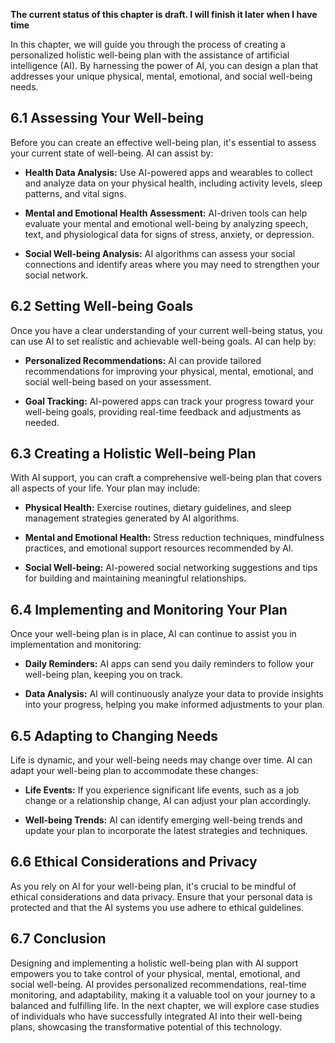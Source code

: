 **The current status of this chapter is draft. I will finish it later when I have time**

In this chapter, we will guide you through the process of creating a personalized holistic well-being plan with the assistance of artificial intelligence (AI). By harnessing the power of AI, you can design a plan that addresses your unique physical, mental, emotional, and social well-being needs.

6.1 Assessing Your Well-being
-----------------------------

Before you can create an effective well-being plan, it's essential to assess your current state of well-being. AI can assist by:

* **Health Data Analysis:** Use AI-powered apps and wearables to collect and analyze data on your physical health, including activity levels, sleep patterns, and vital signs.

* **Mental and Emotional Health Assessment:** AI-driven tools can help evaluate your mental and emotional well-being by analyzing speech, text, and physiological data for signs of stress, anxiety, or depression.

* **Social Well-being Analysis:** AI algorithms can assess your social connections and identify areas where you may need to strengthen your social network.

6.2 Setting Well-being Goals
----------------------------

Once you have a clear understanding of your current well-being status, you can use AI to set realistic and achievable well-being goals. AI can help by:

* **Personalized Recommendations:** AI can provide tailored recommendations for improving your physical, mental, emotional, and social well-being based on your assessment.

* **Goal Tracking:** AI-powered apps can track your progress toward your well-being goals, providing real-time feedback and adjustments as needed.

6.3 Creating a Holistic Well-being Plan
---------------------------------------

With AI support, you can craft a comprehensive well-being plan that covers all aspects of your life. Your plan may include:

* **Physical Health:** Exercise routines, dietary guidelines, and sleep management strategies generated by AI algorithms.

* **Mental and Emotional Health:** Stress reduction techniques, mindfulness practices, and emotional support resources recommended by AI.

* **Social Well-being:** AI-powered social networking suggestions and tips for building and maintaining meaningful relationships.

6.4 Implementing and Monitoring Your Plan
-----------------------------------------

Once your well-being plan is in place, AI can continue to assist you in implementation and monitoring:

* **Daily Reminders:** AI apps can send you daily reminders to follow your well-being plan, keeping you on track.

* **Data Analysis:** AI will continuously analyze your data to provide insights into your progress, helping you make informed adjustments to your plan.

6.5 Adapting to Changing Needs
------------------------------

Life is dynamic, and your well-being needs may change over time. AI can adapt your well-being plan to accommodate these changes:

* **Life Events:** If you experience significant life events, such as a job change or a relationship change, AI can adjust your plan accordingly.

* **Well-being Trends:** AI can identify emerging well-being trends and update your plan to incorporate the latest strategies and techniques.

6.6 Ethical Considerations and Privacy
--------------------------------------

As you rely on AI for your well-being plan, it's crucial to be mindful of ethical considerations and data privacy. Ensure that your personal data is protected and that the AI systems you use adhere to ethical guidelines.

6.7 Conclusion
--------------

Designing and implementing a holistic well-being plan with AI support empowers you to take control of your physical, mental, emotional, and social well-being. AI provides personalized recommendations, real-time monitoring, and adaptability, making it a valuable tool on your journey to a balanced and fulfilling life. In the next chapter, we will explore case studies of individuals who have successfully integrated AI into their well-being plans, showcasing the transformative potential of this technology.
